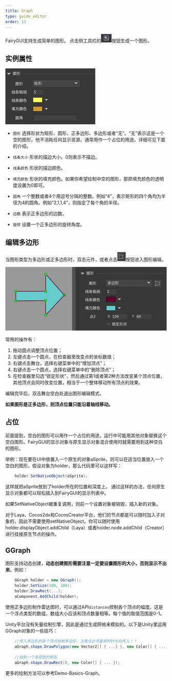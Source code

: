 ```yaml
---
title: Graph
type: guide_editor
order: 13
---
```


FairyGUI支持生成简单的图形。 点击侧工具栏的![](../../images/sidetb_05.png)按钮生成一个图形。

## 实例属性

![](../../images/QQ20191211-150148.png)

- `图形` 选择形状为矩形、圆形、正多边形、多边形或者“无”。“无”表示这是一个空的图形，他不消耗任何显示资源，通常用作一个占位的用途。详细可见下面的介绍。

- `线条大小` 形状的描边大小。0则表示不描边。

- `线条颜色` 形状的描边颜色。

- `填充颜色` 形状的填充颜色。如果你希望绘制中空的图形，那把填充颜色的透明度设置为0即可。

- `圆角` 一个整数或者4个用逗号分隔的整数。例如“4”，表示矩形的四个角均为半径为4的圆角。例如“2,1,1,4”，则指定了每个角的半径。

- `边数` 表示正多边形的边数。

- `旋转` 设置一个正多边形的旋转角度。

## 编辑多边形

当图形类型为多边形或正多边形时，双击元件，或者点击![](../../images/QQ20191211-150632.png)按钮进入图形编辑。

![](../../images/QQ20191211-150726.png)

常用的操作有：
1. 拖动圆点调整顶点位置；
2. 左键点击一个圆点，在检查器里改变点的坐标数值；
3. 右键点击舞台，选择右键菜单中的“增加顶点”；
4. 右键点击一个圆点，选择右键菜单中的“删除顶点”；
5. 在检查器里勾选“锁定形状”，然后通过第1或者第2种方法改变某个顶点位置，其他顶点会同时改变位置，相当于一个整体移动所有顶点的效果。

编辑完毕后，双击舞台空白处退出图形编辑模式。

**如果图形是正多边形，则顶点位置只能沿着轴线移动。**

## 占位

前面提到，空白的图形可以用作一个占位的用途，运行中可能用其他对象替换这个空白图形。FairyGUI的显示对象与原生显示对象混合使用时就需要用到这种空白的图形。

举例：现在要在UI中放置入一个原生的对象aSprite，则可以在适当位置放入一个空白的图形，假设对象为holder，那么代码里可以这样写：

```csharp
    holder.SetNativeObject(aSprite);
```

这样就把aSprite放到了holder所在的位置和深度上。 通过这样的办法，任何原生显示对象都可以轻松插入到FairyGUI的显示列表中。

如果SetNativeObject被重复调用，则前一个设置对象被销毁，插入新的对象。

对于Laya、Cocos2dx和CocosCreator平台，他们的节点都是可以随时加入子对象的，因此不需要使用setNativeObject。你可以随时使用holder.displayObject.addChild（Laya）或者holder.node.addChild（Creator）进行挂接原生节点的操作。

## GGraph

图形支持动态创建，**动态创建图形需要注意一定要设置图形的大小，否则显示不出来**。例如：

```csharp
    GGraph holder = new GGraph();
    holder.SetSize(100, 100);
    holder.DrawRect(...);
    aComponent.AddChild(holder);
```

使用正多边形制作雷达图时，可以通过API`distances`控制各个顶点的幅度。这是一个浮点类型的数组，数组大小应该和顶点数量相等。每个值的取值范围是0-1。

Unity平台没有矢量绘制引擎，因此是通过生成网格来模拟的。以下是Unity里运用GGraph对象的一些技巧：

```csharp
    //传入多边形的各个顶点绘制多边形，注意点必须是顺时针方向传入！！
    aGraph.shape.DrawPolygon(new Vector2[] { ...} }, new Color[] { ... };

    //绘制一个渐变色的矩形
    aGraph.shape.DrawRect(0, new Color[] { ... });
```

更多的绘制方法可以参考Demo-Basics-Graph。